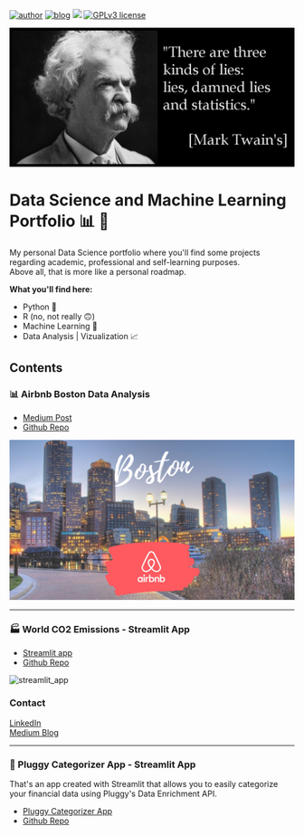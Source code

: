 [![author](https://img.shields.io/badge/author-heitorcarvalho-red.svg)](https://www.linkedin.com/in/heitor-carvalho-pinheiro-4b58851b7/) [![blog](https://img.shields.io/badge/blog-medium-green.svg)](https://heitor-c-pinheiro.medium.com/) [![](https://img.shields.io/badge/python-3.10+-blue.svg)](https://www.python.org/downloads/release/python-365/) [![GPLv3 license](https://img.shields.io/badge/License-GPLv3-blue.svg)](http://perso.crans.org/besson/LICENSE.html)

<p align="center">
  <img src="https://github.com/Heitorcp/DS-Portfolio/blob/main/damn-lies-twain.png" >
</p>

# Data Science and Machine Learning Portfolio 📊 🧠
My personal Data Science portfolio where you'll find some projects regarding academic, professional and self-learning purposes.  
Above all, that is more like a personal roadmap.

**What you'll find here:**
* Python 🐍
* R (no, not really 🙃) 
* Machine Learning 🤖
* Data Analysis | Vizualization 📈

## Contents
### 📊 Airbnb Boston Data Analysis 

* [Medium Post](https://heitor-c-pinheiro.medium.com/airbnb-boston-data-analysis-a968736689e9)
* [Github Repo](https://github.com/Heitorcp/airbnb_boston)

![boston_intro](https://raw.githubusercontent.com/Heitorcp/airbnb_boston/main/images/boston-intro.png)

---

### 🏭 World CO2 Emissions - Streamlit App 
* [Streamlit app](https://heitorcp-scc-0252-trab-viz-app-q2pnex.streamlit.app/)
* [Github Repo](https://github.com/Heitorcp/scc-0252-trab-viz)

![streamlit_app](https://github.com/Heitorcp/scc-0252-trab-viz/blob/master/viz-streamlit.gif)


### Contact
[LinkedIn](https://www.linkedin.com/in/heitor-carvalho-pinheiro-4b58851b7/)  
[Medium Blog](https://heitor-c-pinheiro.medium.com/)

---

### 📝 Pluggy Categorizer App - Streamlit App 

That's an app created with Streamlit that allows you to easily categorize your financial data using Pluggy's Data Enrichment API.

* [Pluggy Categorizer App](https://pluggycategorizer.streamlit.app/)
* [Github Repo](https://github.com/Heitorcp/pluggy_enrichment_app)
